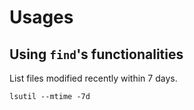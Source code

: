 # Usages

## Using `find`'s functionalities

List files modified recently within 7 days.
```
lsutil --mtime -7d
```




